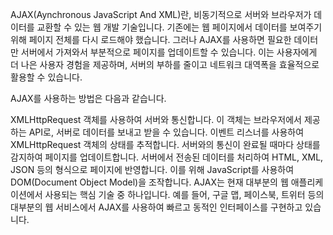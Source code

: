 AJAX(Aynchronous JavaScript And XML)란, 비동기적으로 서버와 브라우저가 데이터를 교환할 수 있는 웹 개발 기술입니다. 기존에는 웹 페이지에서 데이터를 보여주기 위해 페이지 전체를 다시 로드해야 했습니다. 그러나 AJAX를 사용하면 필요한 데이터만 서버에서 가져와서 부분적으로 페이지를 업데이트할 수 있습니다. 이는 사용자에게 더 나은 사용자 경험을 제공하며, 서버의 부하를 줄이고 네트워크 대역폭을 효율적으로 활용할 수 있습니다.

AJAX를 사용하는 방법은 다음과 같습니다.

XMLHttpRequest 객체를 사용하여 서버와 통신합니다. 이 객체는 브라우저에서 제공하는 API로, 서버로 데이터를 보내고 받을 수 있습니다.
이벤트 리스너를 사용하여 XMLHttpRequest 객체의 상태를 추적합니다. 서버와의 통신이 완료될 때마다 상태를 감지하여 페이지를 업데이트합니다.
서버에서 전송된 데이터를 처리하여 HTML, XML, JSON 등의 형식으로 페이지에 반영합니다. 이를 위해 JavaScript를 사용하여 DOM(Document Object Model)을 조작합니다.
AJAX는 현재 대부분의 웹 애플리케이션에서 사용되는 핵심 기술 중 하나입니다. 예를 들어, 구글 맵, 페이스북, 트위터 등의 대부분의 웹 서비스에서 AJAX를 사용하여 빠르고 동적인 인터페이스를 구현하고 있습니다.
